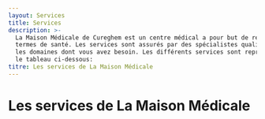 ```yaml
---
layout: Services
title: Services
description: >-
  La Maison Médicale de Cureghem est un centre médical a pour but de répondre à tous vos besoins en
  termes de santé. Les services sont assurés par des spécialistes qualifiés dans
  les domaines dont vous avez besoin. Les différents services sont repris dans
  le tableau ci-dessous:
titre: Les services de La Maison Médicale
---
```


# Les services de La Maison Médicale
